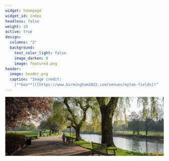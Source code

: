```yaml
---
widget: homepage
widget_id: index
headless: false
weight: 10
active: true
design:
  columns: "2"
  background:
    text_color_light: false
    image_darken: 0
    image: featured.png
header:
  image: header.png
  caption: "Image credit:
    [**Geo**]([https://www.birmingham2022.com/venues/myton-fields])"
---
```

![](featured.png)